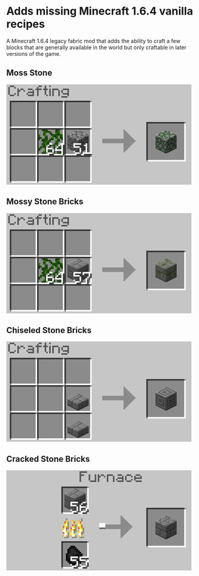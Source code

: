 # Adds missing Minecraft 1.6.4 vanilla recipes

A Minecraft 1.6.4 legacy fabric mod that adds the ability to craft a few blocks that are generally available in the world but only craftable in later versions of the game.

## Moss Stone
![](assets/moss_stone.png)

## Mossy Stone Bricks
![](assets/mossy_stone_brick.png)

## Chiseled Stone Bricks
![](assets/chiseled_stone_brick.png)

## Cracked Stone Bricks
![](assets/cracked_stone_brick.png)
